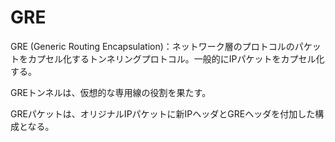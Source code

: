 # GRE

GRE (Generic Routing Encapsulation)：ネットワーク層のプロトコルのパケットをカプセル化するトンネリングプロトコル。一般的にIPパケットをカプセル化する。

GREトンネルは、仮想的な専用線の役割を果たす。

GREパケットは、オリジナルIPパケットに新IPヘッダとGREヘッダを付加した構成となる。
